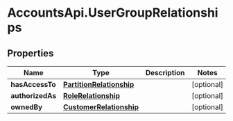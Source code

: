 # AccountsApi.UserGroupRelationships

## Properties
Name | Type | Description | Notes
------------ | ------------- | ------------- | -------------
**hasAccessTo** | [**PartitionRelationship**](PartitionRelationship.md) |  | [optional] 
**authorizedAs** | [**RoleRelationship**](RoleRelationship.md) |  | [optional] 
**ownedBy** | [**CustomerRelationship**](CustomerRelationship.md) |  | [optional] 
